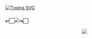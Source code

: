 [![Typing SVG](https://readme-typing-svg.herokuapp.com?color=FF3399&size=20&multiline=true&width=600&height=30&lines=Hello+I'm+SinHeung+✋🏻)](https://git.io/typing-svg)
### 👉🏻<a href="https://www.instagram.com/hlneung/"><img src="https://img.shields.io/badge/Instagram-E4405F?style=flat-square&logo=Instagram&logoColor=white&link=https://www.instagram.com/hlneung/"/></a>👈🏻
 <p align="center">
 <img src="https://user-images.githubusercontent.com/80873447/162562497-3bd27638-6ca6-46fd-b8d7-17b6ceab98e3.gif"> 
 </p>
